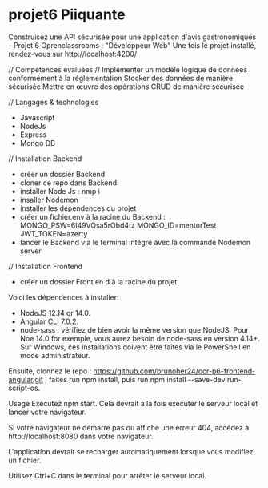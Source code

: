 # projet6 Piiquante

Construisez une API sécurisée pour une application d'avis gastronomiques - Projet 6 Oprenclassrooms : "Développeur Web"
Une fois le projet installé, rendez-vous sur http://localhost:4200/

// Compétences évaluées // 
Implémenter un modèle logique de données conformément à la réglementation
Stocker des données de manière sécurisée
Mettre en œuvre des opérations CRUD de manière sécurisée

// Langages & technologies
 - Javascript
 - NodeJs
 - Express
 - Mongo DB
 
// Installation Backend

- créer un dossier Backend
- cloner ce repo dans Backend
- installer Node Js : nmp i
- insaller Nodemon
- installer les dépendences du projet
- créer un fichier.env à la racine du Backend :
    MONGO_PSW=6I49VQsa5rObd4tz
    MONGO_ID=mentorTest
    JWT_TOKEN=azerty
- lancer le Backend via le terminal intégré avec la commande Nodemon server

// Installation Frontend
- créer un dossier Front en d à la racine du projet

Voici les dépendences à installer:
- NodeJS 12.14 or 14.0.
- Angular CLI 7.0.2.
- node-sass : vérifiez de bien avoir la même version que NodeJS. Pour Noe 14.0 for exemple, vous aurez besoin de node-sass en version 4.14+.
Sur Windows, ces installations doivent être faites via le PowerShell en mode administrateur.

Ensuite, clonnez le repo : https://github.com/brunoher24/ocr-p6-frontend-angular.git ,  faites run npm install, puis run npm install --save-dev run-script-os.

Usage
Exécutez npm start. Cela devrait à la fois exécuter le serveur local et lancer votre navigateur.

Si votre navigateur ne démarre pas ou affiche une erreur 404, accédez à http://localhost:8080 dans votre navigateur.

L'application devrait se recharger automatiquement lorsque vous modifiez un fichier.

Utilisez Ctrl+C dans le terminal pour arrêter le serveur local.




